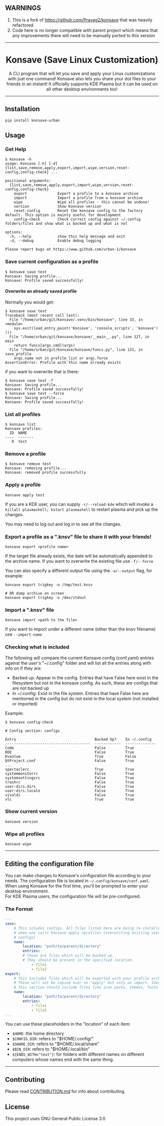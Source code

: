 ## WARNINGS 

1. This is a fork of https://github.com/Prayag2/konsave that was heavily refactored
1. Code here is no longer compatible with parent project which means that any improvements there will need to be manually ported to this version


---

<h1 align=center> Konsave (Save Linux Customization) </h1>
<p align=center>A CLI program that will let you save and apply your Linux customizations with just one command! Konsave also lets you share your dot files to your friends in an instant! It officially supports KDE Plasma but it can be used on all other desktop environments too!</p>

---

## Installation

```
pip install konsave-urban
```

## Usage
### Get Help

```
$ konsave -h
usage: Konsave [-h] [-d] {list,save,remove,apply,export,import,wipe,version,reset-config,config-check} ...

positional arguments:
  {list,save,remove,apply,export,import,wipe,version,reset-config,config-check}
    export              Export a profile to a konsave archive
    import              Import a profile from a konsave archive
    wipe                Wipe all profiles - this cannot be undone!
    version             Show Konsave version
    reset-config        Reset the konsave config to the factory default. This option is mainly useful for development
    config-check        Check currect config against ~/.config folders/files and show what is backed up and what is not

options:
  -h, --help            show this help message and exit
  -d, --debug           Enable debug logging

Please report bugs at https://www.github.com/urban-1/konsave
```

### Save current configuration as a profile

```
$ konsave save test
Konsave: Saving profile...
Konsave: Profile saved successfully!
```

#### Overwrite an already saved profile

Normally you would get:

```
$ konsave save test
Traceback (most recent call last):
  File "/home/urban/git/konsave/.venv/bin/konsave", line 33, in <module>
    sys.exit(load_entry_point('Konsave', 'console_scripts', 'konsave')())
  File "/home/urban/git/konsave/konsave/__main__.py", line 127, in main
    return funcs[args.cmd](args)
  File "/home/urban/git/konsave/konsave/funcs.py", line 131, in save_profile
    args.name not in profile_list or args.force
AssertionError: Profile with this name already exists
```

if you want to overwrite that is there:

```
$ konsave save test -f
Konsave: Saving profile...
Konsave: Profile saved successfully!
$ konsave save test --force
Konsave: Saving profile...
Konsave: Profile saved successfully!
```

### List all profiles

```
$ konsave list
Konsave profiles:
  ID  NAME
----  -------
   0  test
```

### Remove a profile
```
$ konsave remove test
Konsave: removing profile...
Konsave: removed profile successfully
```

### Apply a profile

```
konsave apply test
```

If you are a KDE user, you can supply `-r/--reload-kde` which will invoke a `killall plasmashell; kstart plasmashell` to restart plasma and pick up the changes.

You may need to log out and log in to see all the changes.  

### Export a profile as a ".knsv" file to share it with your friends!

```
konsave export <profile name>
``` 

If the target file already exists, the date will be automatically appended to the archive name. If you want to overwrite the existing file use `-f/--force`

You can also specify a different output file using the `-o/--output` flag, for example:

```
konsave export trigkey -o /tmp/test.knsv

# OR dump archive on screen
konsave export trigkey -o /dev/stdout
```

### Import a ".knsv" file
```
konsave import <path to the file>
```

If you want to import under a different name (other than the knsv filename) use `--import-name`

### Checking what is included

The following will compare the current Konsave config (conf.yaml) entries against the user's "~/.config" folder and will list all the entries along with info on if they are:

- Backed up: Appear in the config. Entries that have False here exist in the filesystem but not in the konsave config. As such, these are configs that are not backed up
- In ~/.config: Exist in the file system. Entries that have False here are mentioned in the config but do not exist in the local system (not installed or imported)

Example:

```
$ konsave config-check

# Config section: configs

Entry                                    Backed Up?    In ~/.config
---------------------------------------  ------------  --------------
Code                                     False         True
KDE                                      False         True
Kvantum                                  True          False
QtProject.conf                           False         True
...
spectaclerc                              True          True
systemmonitorrc                          False         True
systemsettingsrc                         False         True
trashrc                                  False         True
user-dirs.dirs                           False         True
user-dirs.locale                         False         True
vivaldi                                  False         True
vlc                                      True          True
```

### Show current version
`konsave version`

### Wipe all profiles
`konsave wipe`

  
---
  

## Editing the configuration file
You can make changes to Konsave's configuration file according to your needs. The configuration file is located in `~/.config/konsave/conf.yaml`.
When using Konsave for the first time, you'll be prompted to enter your desktop environment.  
For KDE Plasma users, the configuration file will be pre-configured.

### The Format
```yaml
---
save:
    # This inludes configs. All files listed here are being re-installed
    # when one calls konsave apply <profile> (overwriting existing user
    # configs)
    name:
        location: "path/to/parent/directory"
        entries: 
        # these are files which will be backed up. 
        # They should be present in the specified location.
            - file1
            - file2
export:
    # This includes files which will be exported with your profile archive.
    # These will not be copied over on "apply" but only on import. Ideally
    # this section should include files like icon packs, themes, fonts
    name:
        location: "path/to/parent/directory"
        entries: 
            - file1
            - file2
...
```
You can use these placeholders in the "location" of each item:
- `$HOME`: the home directory
- `$CONFIG_DIR`: refers to "$HOME/.config/"
- `$SHARE_DIR`: refers to "$HOME/.local/share"
- `$BIN_DIR`: refers to "$HOME/.local/bin"
- `${ENDS_WITH="text"}`: for folders with different names on different computers whose names end with the same thing.


---

## Contributing
Please read [CONTRIBUTION.md](https://github.com/urban-1/konsave/blob/master/CONTRIBUTION.md) for info about contributing. 

## License
This project uses GNU General Public License 3.0
